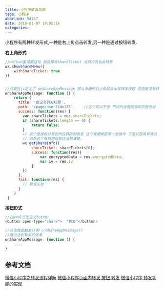 ```yaml
---
title: 小程序转发功能
tags: 小程序
abbrlink: 54747
date: 2018-01-07 19:05:16
categories:
---
```



小程序有两种转发形式,一种是右上角点击转发,另一种是通过按钮转发.

**右上角形式**
```js
//onload里设置这句 就会接收shareTicket 当然没有也会转发
wx.showShareMenu({
    withShareTicket: true
})


//只要在js定义了 onShareAppMessage 那么页面的右上角就会出现转发按钮 否则是没有转发的
onShareAppMessage: function () {
    return {
      title: '自定义转发标题',
      path: '/page/user?id=123',    //这个可以不设 不设的话就是当前页面地址
      success: function(res) {
        var shareTickets = res.shareTickets;
        if (shareTickets.length == 0) {
            return false;
        }
        // 这个是接收分享到所在群的的信息 这个需要解密等一些操作 下面只是简单演示 这个必须配合上面的 withShareTicket: true
        // 但是这个有啥用现在还没想清楚.
        wx.getShareInfo({
            shareTicket: shareTickets[0];
            success: function(res){
                var encryptedData = res.encryptedData;
                var iv = res.iv;
            }
        })
      },
      fail: function(res) {
        // 转发失败
      }
    }
 }

```

**按钮形式**
```js
//在wxml页面定义button
<button open-type="share">  "转发"</button>

//点击就会触发js的 onShareAppMessage()
//就会达到转发的效果
onShareAppMessage: function () {
    ....
}

```

## 参考文档
[微信小程序之转发流程详解](http://www.wxappclub.com/topic/1264)
[微信小程序页面内转发 按钮 转发](http://blog.csdn.net/mushui0633/article/details/74999346)
[微信小程序 转发功能的实现](http://www.jb51.net/article/120391.htm)
